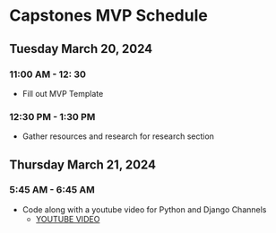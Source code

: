 # Capstones MVP Schedule

## Tuesday March 20, 2024

### 11:00 AM - 12: 30

- Fill out MVP Template

### 12:30 PM - 1:30 PM

- Gather resources and research for research section

## Thursday March 21, 2024

### 5:45 AM - 6:45 AM

- Code along with a youtube video for Python and Django Channels
  - [YOUTUBE VIDEO](https://youtu.be/OlO8IfpuKzs?si=OPWxRgZueV6szYrf)
